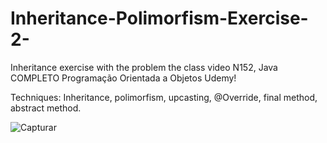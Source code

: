 # Inheritance-Polimorfism-Exercise-2-
 Inheritance exercise with the problem the class video N152, Java COMPLETO Programação Orientada a Objetos Udemy!
 
 Techniques: Inheritance, polimorfism, upcasting, @Override, final method, abstract method.
 
![Capturar](https://user-images.githubusercontent.com/101358552/168514307-58616776-0d9d-42c3-a52b-fd9a4523adfa.PNG)

